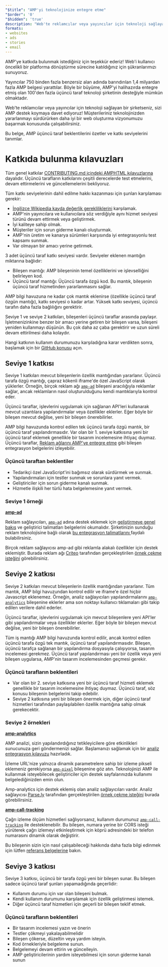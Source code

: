 ```yaml
---
"$title": "AMP'yi teknolojinize entegre etme"
"$order": '0'
"$hidden": 'true'
description: "Web'te reklamcılar veya yayıncılar için teknoloji sağlayan bir şirketseniz, sizi AMP'ye destek koymaya davet ediyoruz! Müşterileriniz teknolojinizden yararlanmayı sürdürürken..."
formats:
- websites
- ads
- stories
- email
---
```


AMP'ye katkıda bulunmak istediğiniz için teşekkür ederiz! Web'i kullanıcı öncelikli bir platforma dönüştürme sürecine katıldığınız için şükranlarımızı sunuyoruz.

Yayıncılar 750 binden fazla benzersiz alan adında barındırılan 1,4 milyardan fazla AMP belgesi yarattılar. Böyle bir büyüme, AMP'yi halihazırda entegre etmiş olan 100'den fazla üçüncü taraf teknoloji şirketinin desteğiyle mümkün olmaktadır.

Web'te reklamcılar veya yayıncılar için teknoloji sağlayan bir şirketseniz, sizi AMP destek koymaya davet ediyoruz! Müşterileriniz teknolojinizden yararlanmayı sürdürürken daha iyi bir web oluşturma vizyonumuzu başarmak konusunda çalışabilirsiniz.

Bu belge, AMP üçüncü taraf beklentilerini özetler ve katkı seviyelerini tanımlar.

# Katkıda bulunma kılavuzları

Tüm genel katkılar [CONTRIBUTING.md içindeki AMPHTML kılavuzlarına](https://github.com/ampproject/amphtml/blob/master/CONTRIBUTING.md) dayalıdır. Üçüncü tarafların katkılarını çeşitli derecelerde test etmelerini, devam ettirmelerini ve güncellemelerini bekliyoruz.

Tüm katkı seviyelerinin dahil edilme hakkı kazanması için şunları karşılaması gerekir:

- [İngilizce Wikipedia kayda değerlik gerekliliklerini](https://en.wikipedia.org/wiki/Wikipedia:Notability) karşılamak.
- AMP'nin yayıncılara ve kullanıcılara söz verdiğiyle aynı hizmet seviyesi türünü devam ettirmek veya geliştirmek.
- İyi kaliteye sahip olmak.
- Müşteriler için sorun giderme kanalı oluşturmak.
- AMP'nin üretim ve kanarya sürümleri karşısında iyi entegrasyonlu test kapsamı sunmak.
- Var olmayan bir amacı yerine getirmek.

3 adet üçüncü taraf katkı seviyesi vardır. Seviyeler eklenen mantığın miktarına bağlıdır:

- Bileşen mantığı: AMP bileşeninin temel özelliklerini ve işlevselliğini belirleyen kod.
- Üçüncü taraf mantığı: Üçüncü tarafa özgü kod. Bu mantık, bileşenin üçüncü taraf hizmetinden yararlanmasını sağlar.

AMP bilgi havuzuna ne kadar çok mantık eklenirse (özellikle üçüncü taraf özgün mantığı), katkı seviyesi o kadar artar. Yüksek katkı seviyesi, üçüncü tarafın daha fazla bağlılığını gerektirir.

Seviye 1 ve seviye 2 katkıları, bileşenleri üçüncü taraflar arasında paylaşır. İşletmenizinkine benzer bir amacı yerine getiren bir bileşen varsa, bileşeni yeniden kullanmayı düşünün. Bu çok daha az çaba gerektirir ve uzun süreli devam ettirilmesi daha kolaydır.

Hangi katkının kullanım durumunuzu karşıladığına karar verdikten sonra, başlamak için bir [GitHub konusu](https://github.com/ampproject/amphtml/issues/new) açın.

## Seviye 1 katkısı

Seviye 1 katkıları mevcut bileşenlerin özellik mantığından yararlanır. Üçüncü tarafa özgü mantığı, çapraz kökenli iframe'de özel JavaScript olarak yüklerler. Örneğin, birçok reklam ağı [`amp-ad`](../../../components/reference/amp-ad.md) bileşeni aracılığıyla reklamlar sağlar, ancak reklamların nasıl oluşturulduğunu kendi mantıklarıyla kontrol eder.

Üçüncü taraflar, işlevlerini uygulamak için sağlanan API'leri kullanarak mevcut uzantılara yapılandırmalar veya özellikler eklerler. Eğer böyle bir bileşen mevcut değilse, yeni bir bileşen önerebilirler.

AMP bilgi havuzunda kontrol edilen tek üçüncü tarafa özgü mantık, bir üçüncü taraf yapılandırmasıdır. Var olan bir 1. seviye katkısına yeni bir üçüncü taraf eklemek genellikle bir tasarım incelemesine ihtiyaç duymaz. Üçüncü taraflar, [Reklam ağlarını AMP'ye entegre etme](https://github.com/ampproject/amphtml/blob/master/ads/README.md) gibi bileşen entegrasyon belgelerini izleyebilir.

### Üçüncü taraftan beklentiler

- Tedarikçi özel JavaScript'ini bağımsız olarak sürdürmek ve sunmak.
- Yapılandırmaları için testler sunmak ve sorunlara yanıt vermek.
- Geliştiriciler için sorun giderme kanalı sunmak.
- Hizmetle ilişkili her türlü hata belgelemesine yanıt vermek.

### Seviye 1 örneği

[**amp-ad**](../../../components/reference/amp-ad.md)

Reklam sağlayıcıları, [<code>amp-ad</code>](https://github.com/ampproject/amphtml/tree/master/ads#overview) adına destek eklemek için [geliştirmeye genel bakış](../../../components/reference/amp-ad.md) ve <a>geliştirici talimatları</a> belgelerini okumalıdır. Şirketinizin sunduğu reklam teknolojisine bağlı olarak [bu entegrasyon talimatlarını ](/content/amp-dev/documentation/guides-and-tutorials/contribute/vendor-contributions/ad-integration-guide.md?format=ads) faydalı bulabilirsiniz.

Birçok reklam sağlayıcısı amp-ad gibi reklamla alakalı özellikler için destek eklemiştir. Burada reklam ağı [Criteo](https://github.com/ampproject/amphtml/pull/2299) tarafından gerçekleştirilen [örnek çekme isteğini](https://github.com/ampproject/amphtml/blob/master/ads/criteo.md) görebilirsiniz.

## Seviye 2 katkısı

Seviye 2 katkıları mevcut bileşenlerin özellik mantığından yararlanır. Tüm mantık, AMP bilgi havuzundan kontrol edilir ve iframe'e özel hiçbir Javascript eklenemez. Örneğin, analiz sağlayıcıları yapılandırmalarını [`amp-analytics`](../../../components/reference/amp-analytics.md) bileşenine eklerler ama son noktayı kullanıcı tıklamaları gibi takip edilen verilere dahil ederler.

Üçüncü taraflar, işlevlerini uygulamak için mevcut bileşenlere yeni API'ler gibi yapılandırmalar veya özellikler eklerler. Eğer böyle bir bileşen mevcut değilse, yeni bir bileşen önerebilirler.

Tüm iş mantığı AMP bilgi havuzunda kontrol edilir, ancak kontrol edilen üçüncü tarafa özgü tek mantık, üçüncü taraf yapılandırmasıdır. Bileşen, üçüncü tarafça sağlanan bir yapılandırma dosyasıyla çalışıyorsa, tasarım incelemesi gerekmez. Üçüncü taraf yapılandırması yeni bir özellik veya yeni bileşen uygularsa, AMP'nin tasarım incelemesinden geçmesi gerekir.

### Üçüncü tarafların beklentileri

- Var olan bir 2. seviye katkısına yeni bir üçüncü taraf hizmeti eklemek genellikle bir tasarım incelemesine ihtiyaç duymaz. Üçüncü taraf, söz konusu bileşenin belgelerini takip edebilir.
- Seviye 2 katkısına yeni bir bileşen önermek için, diğer üçüncü taraf hizmetleri tarafından paylaşılabilen özellik mantığına sahip olmak gerekecektir.

### Seviye 2 örnekleri

[**amp-analytics**](../../../components/reference/amp-analytics.md)

AMP analizi, sizin yapılandırdığınız tetikleyicilere göre etkinlikleri sunucunuza geri göndermenizi sağlar. Başlamanızı sağlamak için bir [analiz entegrasyon kılavuzu](../../optimize-measure/configure-analytics/index.md) hazırladık.

İzleme URL'nize yalnızca dinamik parametrelere sahip bir izleme pikseli eklemeniz gerekiyorsa [`amp-pixel`](../../../components/reference/amp-pixel.md) bileşenine göz atın. Teknolojinizi AMP ile kullanmak isteyebilecek geliştiriciler için destek sayfalarınızda kullanımı belgelediğinizden emin olun.

Amp-analytics için destek eklemiş olan analiz sağlayıcıları vardır. Analiz sağlayıcısı [Parse.ly](https://github.com/ampproject/amphtml/pull/1595) tarafından gerçekleştirilen [örnek çekme isteğini](https://www.parsely.com/help/integration/google-amp/) burada görebilirsiniz.

[**amp-call-tracking**](../../../components/reference/amp-call-tracking.md)

Çağrı izleme ölçüm hizmetleri sağlıyorsanız, kullanım durumunuz [`amp-call-tracking`](../../../components/reference/amp-call-tracking.md) ile desteklenebilir. Bu bileşen, numara yerine bir CORS isteği yürüterek çağrı izlemeyi etkinleştirmek için köprü adresindeki bir telefon numarasını dinamik olarak değiştirir.

Bu bileşenin sizin için nasıl çalışabileceği hakkında daha fazla bilgi edinmek için lütfen [referans belgelerine](../../../components/reference/amp-call-tracking.md) bakın.

## Seviye 3 katkısı

Seviye 3 katkısı, üçüncü bir tarafa özgü yeni bir bileşen sunar. Bu bileşen sadece üçüncü taraf şunları yapamadığında geçerlidir:

- Kullanım durumu için var olan bileşeni bulmak.
- Kendi kullanım durumunu karşılamak için özellik geliştirmesi istemek.
- Diğer üçüncü taraf hizmetleri için geçerli bir bileşen teklif etmek.

### Üçüncü tarafların beklentileri

- Bir tasarım incelemesi yazın ve önerin
- Testler çökmeyi yakalayabilmelidir
- Bileşen çökerse, düzeltin veya yardım isteyin.
- Kod örnekleriyle belgeleme sunun.
- Belgelemeyi devam ettirin ve güncelleyin.
- AMP geliştiricilerinin yardım isteyebilmesi için sorun giderme kanalı sunun
